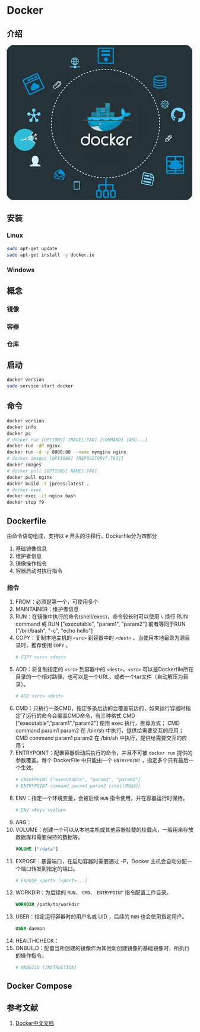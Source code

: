 # Docker

## 介绍

![Yeoman](../../../assets/images/docker.jpg)

## 安装

### Linux

```bash
sudo apt-get update
sudo apt-get install -y docker.io
```

### Windows

## 概念

### 镜像

### 容器

### 仓库

## 启动

```bash
docker version
sudo service start docker
```

## 命令

```bash
docker version
docker info
docker ps
# docker run [OPTIONS] IMAGE[:TAG] [COMMAND] [ARG...]
docker run -dP nginx
docker run -d -p 8080:80 --name mynginx nginx
# docker images [OPTIONS] [REPOSITORY[:TAG]]
docker images
# docker pull [OPTIONS] NAME[:TAG]
docker pull nginx
docker build -t jpress:latest .
# docker exec 
docker exec -it nginx bash
docker stop f9
```

## Dockerfile

由命令语句组成，支持以 `#` 开头的注释行，Dockerfile分为四部分

1. 基础镜像信息
1. 维护者信息
1. 镜像操作指令
1. 容器启动时执行指令

### 指令

1. FROM：必须是第一个，可使用多个
1. MAINTAINER：维护者信息
1. RUN：在镜像中执行的命令(shell/exec)，命令较长时可以使用 `\` 换行
    RUN command 或 RUN ["executable", "param1", "param2"]
    前者等同于RUN ["/bin/bash", "-c", "echo hello"]
1. COPY：复制本地主机的 `<src>` 到容器中的 `<dest>` 。当使用本地目录为源目录时，推荐使用 `COPY` 。
    ```dockerfile
    # COPY <src> <dest>
    ```
1. ADD：将复制指定的 `<src>` 到容器中的 `<dest>`，`<src>` 可以是Dockerfile所在目录的一个相对路径，也可以是一个URL，或者一个tar文件（自动解压为目录）。
    ```dockerfile
    # ADD <src> <dest>
    ```
1. CMD：只执行一条CMD，指定多条后边的会覆盖前边的，如果运行容器时指定了运行的命令会覆盖CMD命令，有三种格式
    CMD ["executable","param1","param2"] 使用 exec 执行，推荐方式；
    CMD command param1 param2 在 /bin/sh 中执行，提供给需要交互的应用；
    CMD command param1 param2 在 /bin/sh 中执行，提供给需要交互的应用；
1. ENTRYPOINT：配置容器启动后执行的命令，并且不可被 `docker run` 提供的参数覆盖。每个 DockerFile 中只能由一个 `ENTRYPOINT` ，指定多个只有最后一个生效。
    ```dockerfile
    # ENTRYPOINT ["executable", "param1", "param2"]
    # ENTRYPOINT command param1 param2 (shell中执行)
    ```
1. ENV：指定一个环境变量，会被后续 `RUN` 指令使用，并在容器运行时保持。
    ```dockerfile
    # ENV <key> <value>
    ```
1. ARG：
1. VOLUME：创建一个可以从本地主机或其他容器挂载的挂载点，一般用来存放数据库和需要保持的数据等。
    ```dockerfile
    VOLUME ["/data"]
    ```
1. EXPOSE：暴露端口，在启动容器时需要通过 -P，Docker 主机会自动分配一个端口转发到指定的端口。
    ```dockerfile
    # EXPOSE <port> [<port>...]
    ```
1. WORKDIR：为后续的 `RUN`、 `CMD`、 `ENTRYPOINT` 指令配置工作目录。
    ```dockerfile
    WORKDIR /path/to/workdir
    ```
1. USER：指定运行容器时的用户名或 UID ，后续的 `RUN` 也会使用指定用户。
    ```dockerfile
    USER daemon
    ```
1. HEALTHCHECK：
1. ONBUILD：配置当所创建的镜像作为其他新创建镜像的基础镜像时，所执行的操作指令。
    ```dockerfile
    # ONBUILD [INSTRUCTION]
    ```

## Docker Compose

## 参考文献

1. [Docker中文文档](http://www.dockerinfo.net/document)
